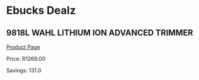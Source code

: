 
# Ebucks Dealz
## 9818L WAHL LITHIUM ION ADVANCED TRIMMER
[Product Page](https://www.ebucks.com/web/shop/productSelected.do?prodId=1191157930&catId=1186081080)

Price: R1269.00

Savings: 131.0


	